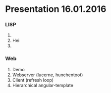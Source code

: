 # Presentation 16.01.2016

### LISP
1. 
2. Hei
3. 

### Web
1. Demo
2. Webserver (lucerne, hunchentoot)
3. Client (refresh loop)
4. Hierarchical angular-template
